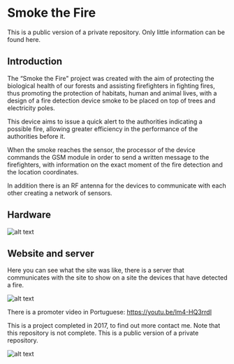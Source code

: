 # Smoke the Fire

This is a public version of a private repository. Only little information can be found here.

## Introduction

The “Smoke the Fire" project was created with the aim of protecting the biological health of our forests and assisting firefighters in fighting fires, thus promoting the protection of habitats, human and animal lives, with a design of a fire detection device smoke to be placed on top of trees and electricity poles.

This device aims to issue a quick alert to the authorities indicating a possible fire, allowing greater efficiency in the performance of the authorities before it.

When the smoke reaches the sensor, the processor of the device commands the GSM module in order to send a written message to the firefighters, with information on the exact moment of the fire detection and the location coordinates.

In addition there is an RF antenna for the devices to communicate with each other creating a network of sensors.

## Hardware 

![alt text](https://github.com/d-albuquerque/Smoke-the-Fire/blob/master/Photo_principal.JPG?raw=true)

## Website and server

Here you can see what the site was like, there is a server that communicates with the site to show on a site the devices that have detected a fire.

![alt text](https://github.com/d-albuquerque/Smoke-the-Fire/blob/master/site_tour.gif?raw=true)

There is a promoter video in Portuguese: https://youtu.be/lm4-HQ3rrdI

This is a project completed in 2017, to find out more contact me.
Note that this repository is not complete. This is a public version of a private repository.


![alt text](https://github.com/d-albuquerque/Smoke-the-Fire/Smoke-the-Fire/blob/master/quote.PNG?raw=true)
